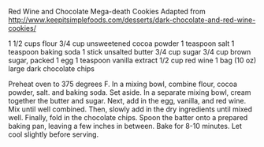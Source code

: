 Red Wine and Chocolate Mega-death Cookies
Adapted from http://www.keepitsimplefoods.com/desserts/dark-chocolate-and-red-wine-cookies/

1 1/2 cups flour
3/4 cup unsweetened cocoa powder
1 teaspoon salt
1 teaspoon baking soda
1 stick unsalted butter
3/4 cup sugar
3/4 cup brown sugar, packed
1 egg
1 teaspoon vanilla extract
1/2 cup red wine
1 bag (10 oz) large dark chocolate chips

Preheat oven to 375 degrees F. 
In a mixing bowl, combine flour, cocoa powder, salt. and baking soda.  Set aside.
In a separate mixing  bowl, cream together the butter and sugar.  Next, add in the egg, vanilla, and red wine.  Mix until well combined.
Then, slowly add in the dry ingredients until mixed well. 
Finally, fold in the chocolate chips.
Spoon the batter onto a prepared baking pan, leaving a few inches in between. Bake for 8-10 minutes. Let cool slightly before serving.